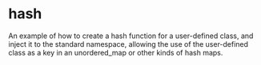 # hash

An example of how to create a hash function for a user-defined class, and inject
it to the standard namespace, allowing the use of the user-defined class as a
key in an unordered_map or other kinds of hash maps.
